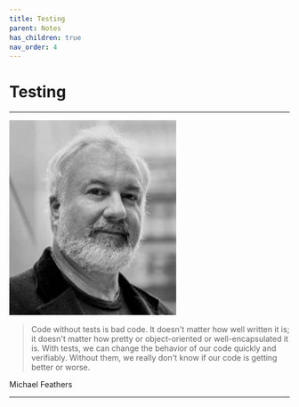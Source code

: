 ```yaml
---
title: Testing
parent: Notes
has_children: true
nav_order: 4
---
```


# Testing

<hr class="splash">

![Michael Feathers](../../images/michael_feathers.png)

<blockquote class="pretty"><span>
Code without tests is bad code. It doesn't matter how well written it is; it doesn't matter how pretty or object-oriented or well-encapsulated it is. With tests, we can change the behavior of our code quickly and verifiably. Without them, we really don't know if our code is getting better or worse.
</span></blockquote>
<p class="attribution">Michael Feathers</p>

<hr class="splash">

